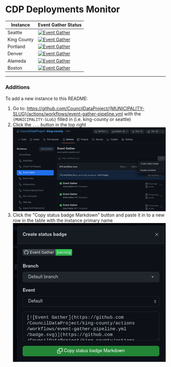 # CDP Deployments Monitor

| Instance    | Event Gather Status                                                                                                                                                                                                       |
| ----------- | ------------------------------------------------------------------------------------------------------------------------------------------------------------------------------------------------------------------------- |
| Seattle     | [![Event Gather](https://github.com/CouncilDataProject/seattle/actions/workflows/event-gather-pipeline.yml/badge.svg)](https://github.com/CouncilDataProject/seattle/actions/workflows/event-gather-pipeline.yml)         |
| King County | [![Event Gather](https://github.com/CouncilDataProject/king-county/actions/workflows/event-gather-pipeline.yml/badge.svg)](https://github.com/CouncilDataProject/king-county/actions/workflows/event-gather-pipeline.yml) |
| Portland    | [![Event Gather](https://github.com/CouncilDataProject/portland/actions/workflows/event-gather-pipeline.yml/badge.svg)](https://github.com/CouncilDataProject/portland/actions/workflows/event-gather-pipeline.yml)       |
| Denver      | [![Event Gather](https://github.com/CouncilDataProject/denver/actions/workflows/event-gather-pipeline.yml/badge.svg)](https://github.com/CouncilDataProject/denver/actions/workflows/event-gather-pipeline.yml)           |
| Alameda     | [![Event Gather](https://github.com/CouncilDataProject/alameda/actions/workflows/event-gather-pipeline.yml/badge.svg)](https://github.com/CouncilDataProject/alameda/actions/workflows/event-gather-pipeline.yml)         |
| Boston      | [ ![Event Gather](https://github.com/CouncilDataProject/boston/actions/workflows/event-gather-pipeline.yml/badge.svg) ](https://github.com/CouncilDataProject/boston/actions/workflows/event-gather-pipeline.yml)         |

---

### Additions

To add a new instance to this README:

1. Go to: https://github.com/CouncilDataProject/{MUNICIPALITY-SLUG}/actions/workflows/event-gather-pipeline.yml with the `{MUNICIPALITY-SLUG}` filled in (i.e. king-county or seattle)
2. Click the `...` button in the top right
   ![GitHub Action page for a CDP instance looking at the "Event Gather" workflow history](./static/workflow-logs.png)
3. Click the "Copy status badge Markdown" button and paste it in to a new row in the table with the instance primary name
   ![GitHub Action workflow copy Markdown badge modal](./static/badge-modal.png)
